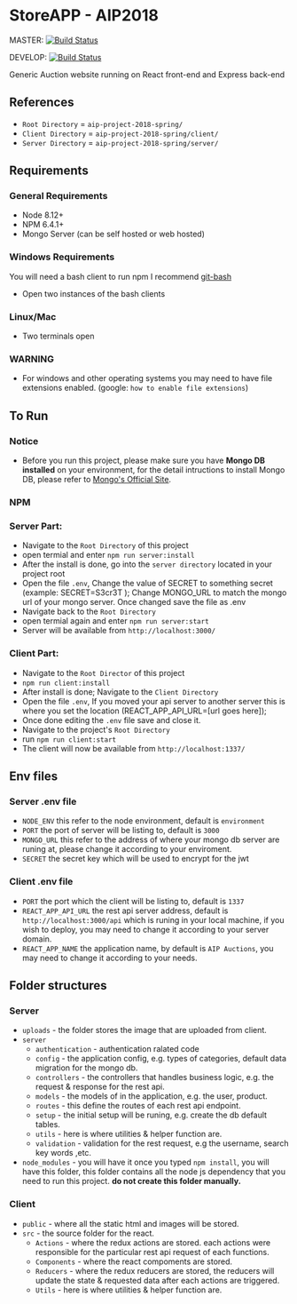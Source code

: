 # StoreAPP - AIP2018

MASTER: [![Build Status](https://travis-ci.com/gta191977649/aip-project-2018-spring.svg?branch=master)](https://travis-ci.com/gta191977649/aip-project-2018-spring)

DEVELOP: [![Build Status](https://travis-ci.com/gta191977649/aip-project-2018-spring.svg?branch=develop)](https://travis-ci.com/gta191977649/aip-project-2018-spring)

Generic Auction website running on React front-end and Express back-end

## References

- `Root Directory` = `aip-project-2018-spring/`
- `Client Directory` = `aip-project-2018-spring/client/`
- `Server Directory` = `aip-project-2018-spring/server/`

## Requirements

### General Requirements

- Node 8.12+
- NPM 6.4.1+
- Mongo Server (can be self hosted or web hosted)

### Windows Requirements

You will need a bash client to run npm I recommend [git-bash](https://gitforwindows.org/)

- Open two instances of the bash clients

### Linux/Mac

- Two terminals open

### WARNING

- For windows and other operating systems you may need to have file extensions enabled. (google: `how to enable file extensions`)

## To Run
### Notice
- Before you run this project, please make sure you have **Mongo DB installed** on your environment, for the detail intructions to install Mongo DB, please refer to [Mongo's Official Site](https://docs.mongodb.com/manual/installation/).
### NPM

### Server Part:

- Navigate to the `Root Directory` of this project
- open termial and enter `npm run server:install`
- After the install is done, go into the `server directory` located in your project root
- Open the file `.env`, Change the value of SECRET to something secret (example: SECRET=S3cr3T ); Change MONGO_URL to match the mongo url of your mongo server. Once changed save the file as .env
- Navigate back to the `Root Directory`
- open termial again and enter `npm run server:start`
- Server will be available from `http://localhost:3000/`

### Client Part:

- Navigate to the `Root Director` of this project
- `npm run client:install`
- After install is done; Navigate to the `Client Directory`
- Open the file `.env`, If you moved your api server to another server this is where you set the location (REACT_APP_API_URL=[url goes here]);
- Once done editing the `.env` file save and close it.
- Navigate to the project's `Root Directory`
- run `npm run client:start`
- The client will now be available from `http://localhost:1337/`
## Env files
### Server .env file
- `NODE_ENV` this refer to the node environment, default is `environment`
- `PORT` the port of server will be listing to, default is `3000`
- `MONGO_URL` this refer to the address of where your mongo db server are runing at, please change it according to your enviroment.
- `SECRET` the secret key which will be used to encrypt for the jwt
### Client .env file
- `PORT` the port which the client will be listing to, default is `1337`
- `REACT_APP_API_URL` the rest api server address, default is `http://localhost:3000/api` which is runing in your local machine, if you wish to deploy, you may need to change it according to your server domain.
- `REACT_APP_NAME` the application name, by default is `AIP Auctions`, you may need to change it according to your needs.

## Folder structures
### Server 
* `uploads` - the folder stores the image that are uploaded from client.
* `server`
    * `authentication` - authentication ralated code
    * `config` - the application config, e.g. types of  categories, default data migration for the mongo db.
    * `controllers` - the controllers that handles business logic, e.g. the request & response for the rest api.
    * `models` - the models of in the application, e.g. the user, product.
    * `routes` - this define the routes of each rest api endpoint.
    * `setup` - the initial setup will be runing, e.g. create the db default tables.
    * `utils` - here is where utilities & helper function are.
    * `validation` - validation for the rest request, e.g the username, search key words ,etc.
* `node_modules` - you will have it once you typed `npm install`, you will have this folder, this folder contains all the node js dependency that you need to run this project. **do not create this folder manually.** 
### Client
* `public` - where all the static html and images will be stored.
* `src` - the source folder for the react.
    * `Actions` - where the redux actions are stored. each actions were responsible for the particular rest api request of each functions.
    * `Components` - where the react compoments are stored.
    * `Reducers` - where the redux reducers are stored, the reducers will update the state & requested data after each actions are triggered.
    * `Utils` - here is where utilities & helper function are.
